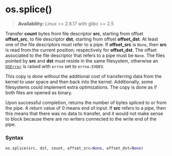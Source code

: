 # os.splice()

> **Availability:** Linux >= 2.6.17 with glibc >= 2.5

Transfer **count** bytes from file descriptor **src**, starting from offset **offset_src**, to file descriptor **dst**, starting from offset **offset_dst**. At least one of the file descriptors must refer to a pipe. If **offset_src** is `None`, then **src** is read from the current position; respectively for **offset_dst**. The offset associated to the file descriptor that refers to a pipe must be `None`. The files pointed by **src** and **dst** must reside in the same filesystem, otherwise an [`OSError`](/exceptions/OSError.md) is raised with `errno` set to `errno.EXDEV`.

This copy is done without the additional cost of transferring data from the kernel to user space and then back into the kernel. Additionally, some filesystems could implement extra optimizations. The copy is done as if both files are opened as binary.

Upon successful completion, returns the number of bytes spliced to or from the pipe. A return value of 0 means end of input. If **src** refers to a pipe, then this means that there was no data to transfer, and it would not make sense to block because there are no writers connected to the write end of the pipe.

### Syntax

```python
os.splice(src, dst, count, offset_src=None, offset_dst=None)
```